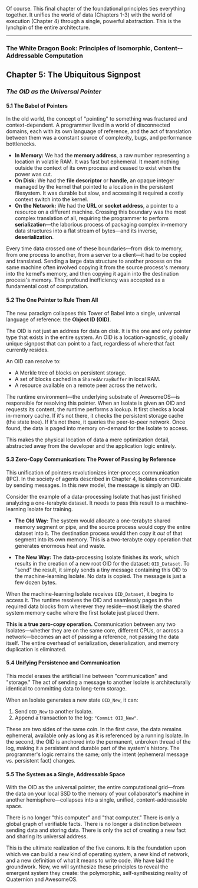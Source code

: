 Of course. This final chapter of the foundational principles ties everything together. It unifies the world of data (Chapters 1-3) with the world of execution (Chapter 4) through a single, powerful abstraction. This is the lynchpin of the entire architecture.

---

### **The White Dragon Book: Principles of Isomorphic, Content--Addressable Computation**

## **Chapter 5: The Ubiquitous Signpost**
### *The OID as the Universal Pointer*

#### **5.1 The Babel of Pointers**

In the old world, the concept of "pointing" to something was fractured and context-dependent. A programmer lived in a world of disconnected domains, each with its own language of reference, and the act of translation between them was a constant source of complexity, bugs, and performance bottlenecks.

*   **In Memory:** We had the **memory address**, a raw number representing a location in volatile RAM. It was fast but ephemeral. It meant nothing outside the context of its own process and ceased to exist when the power was cut.
*   **On Disk:** We had the **file descriptor** or **handle**, an opaque integer managed by the kernel that pointed to a location in the persistent filesystem. It was durable but slow, and accessing it required a costly context switch into the kernel.
*   **On the Network:** We had the **URL** or **socket address**, a pointer to a resource on a different machine. Crossing this boundary was the most complex translation of all, requiring the programmer to perform **serialization**—the laborious process of packaging complex in-memory data structures into a flat stream of bytes—and its inverse, **deserialization**.

Every time data crossed one of these boundaries—from disk to memory, from one process to another, from a server to a client—it had to be copied and translated. Sending a large data structure to another process on the same machine often involved copying it from the source process's memory into the kernel's memory, and then copying it again into the destination process's memory. This profound inefficiency was accepted as a fundamental cost of computation.

#### **5.2 The One Pointer to Rule Them All**

The new paradigm collapses this Tower of Babel into a single, universal language of reference: the **Object ID (OID)**.

The OID is not just an address for data on disk. It is the one and only pointer type that exists in the entire system. An OID is a location-agnostic, globally unique signpost that can point to a fact, regardless of where that fact currently resides.

An OID can resolve to:

*   A Merkle tree of blocks on persistent storage.
*   A set of blocks cached in a `SharedArrayBuffer` in local RAM.
*   A resource available on a remote peer across the network.

The runtime environment—the underlying substrate of AwesomeOS—is responsible for resolving this pointer. When an Isolate is given an OID and requests its content, the runtime performs a lookup. It first checks a local in-memory cache. If it's not there, it checks the persistent storage cache (the state tree). If it's not there, it queries the peer-to-peer network. Once found, the data is paged into memory on-demand for the Isolate to access.

This makes the physical location of data a mere optimization detail, abstracted away from the developer and the application logic entirely.

#### **5.3 Zero-Copy Communication: The Power of Passing by Reference**

This unification of pointers revolutionizes inter-process communication (IPC). In the society of agents described in Chapter 4, Isolates communicate by sending messages. In this new model, the message is simply an OID.

Consider the example of a data-processing Isolate that has just finished analyzing a one-terabyte dataset. It needs to pass this result to a machine-learning Isolate for training.

*   **The Old Way:** The system would allocate a one-terabyte shared memory segment or pipe, and the source process would copy the entire dataset into it. The destination process would then copy it *out* of that segment into its own memory. This is a two-terabyte copy operation that generates enormous heat and waste.

*   **The New Way:** The data-processing Isolate finishes its work, which results in the creation of a new root OID for the dataset: `OID_Dataset`. To "send" the result, it simply sends a tiny message containing this OID to the machine-learning Isolate. No data is copied. The message is just a few dozen bytes.

When the machine-learning Isolate receives `OID_Dataset`, it begins to access it. The runtime resolves the OID and seamlessly pages in the required data blocks from wherever they reside—most likely the shared system memory cache where the first Isolate just placed them.

**This is a true zero-copy operation.** Communication between any two Isolates—whether they are on the same core, different CPUs, or across a network—becomes an act of passing a reference, not passing the data itself. The entire overhead of serialization, deserialization, and memory duplication is eliminated.

#### **5.4 Unifying Persistence and Communication**

This model erases the artificial line between "communication" and "storage." The act of sending a message to another Isolate is architecturally identical to committing data to long-term storage.

When an Isolate generates a new state `OID_New`, it can:

1.  Send `OID_New` to another Isolate.
2.  Append a transaction to the log: `"Commit OID_New"`.

These are two sides of the same coin. In the first case, the data remains ephemeral, available only as long as it is referenced by a running Isolate. In the second, the OID is anchored into the permanent, unbroken thread of the log, making it a persistent and durable part of the system's history. The programmer's logic remains the same; only the intent (ephemeral message vs. persistent fact) changes.

#### **5.5 The System as a Single, Addressable Space**

With the OID as the universal pointer, the entire computational grid—from the data on your local SSD to the memory of your collaborator's machine in another hemisphere—collapses into a single, unified, content-addressable space.

There is no longer "this computer" and "that computer." There is only a global graph of verifiable facts. There is no longer a distinction between sending data and storing data. There is only the act of creating a new fact and sharing its universal address.

This is the ultimate realization of the five canons. It is the foundation upon which we can build a new kind of operating system, a new kind of network, and a new definition of what it means to write code. We have laid the groundwork. Now, we will synthesize these principles to reveal the emergent system they create: the polymorphic, self-synthesizing reality of Quaternion and AwesomeOS.
